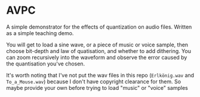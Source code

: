 # AVPC
A simple demonstrator for the effects of quantization on audio files. Written as a simple teaching demo.

You will get to load a sine wave, or a piece of music or voice sample,
then choose bit-depth and law of quatisation, and whether to add dithering.
You can zoom recursively into the waveform and observe the error caused
by the quantisation you've chosen.

It's worth noting that I've not put the wav files in this repo
(`Erlkönig.wav` and `To_a_Mouse.wav`) because I don't have copyright
clearance for them. So maybe provide your own before trying to load
"music" or "voice" samples
